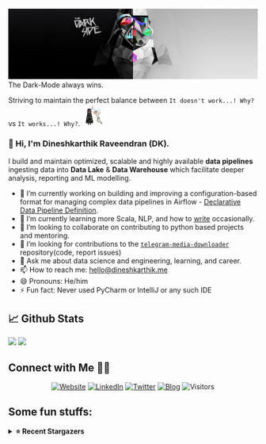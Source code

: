 ![](https://github.com/Dineshkarthik/Dineshkarthik/blob/master/assets/cover.jpg)
The Dark-Mode always wins.

Striving to maintain the perfect balance between `It doesn't work...! Why?` vs `It works...! Why?`. <img src="https://github.com/Dineshkarthik/Dineshkarthik/blob/master/assets/starwars_fight.gif" width="50">


### 👋 Hi, I'm Dineshkarthik Raveendran (DK).

I build and maintain optimized, scalable and highly available **data pipelines** ingesting data into **Data Lake** & **Data Warehouse** which facilitate deeper analysis, reporting and ML modelling.


- 🔭 I’m currently working on building and improving a configuration-based format for managing complex data pipelines in Airflow - [Declarative Data Pipeline Definition](https://www.thoughtworks.com/de/radar/techniques?blipid=202005084).
- 🌱 I’m currently learning more Scala, NLP, and how to [write](https://medium.com/@dineshkarthik.r) occasionally.
- 👯 I’m looking to collaborate on contributing to python based projects and mentoring.
- 🤔 I’m looking for contributions to the [`telegram-media-downloader`](https://github.com/Dineshkarthik/telegram_media_downloader) repository(code, report issues) 
- 💬 Ask me about data science and engineering, learning, and career.
- 📫 How to reach me: [hello@dineshkarthik.me](mailto:hello@dineshkarthik.me)
- 😄 Pronouns: He/him
- ⚡ Fun fact: Never used PyCharm or IntelliJ or any such IDE

## 📈 Github Stats
<img height="180em" src="https://github-readme-stats.vercel.app/api?username=Dineshkarthik&show_icons=true&hide_border=true&&count_private=true&include_all_commits=true" />
<img height="180em" src="https://github-readme-streak-stats.herokuapp.com/?user=Dineshkarthik&hide_border=true" />
  
## Connect with Me 🤝🏻

<p align="center">
<a href="https://dineshkarthik.me"><img alt="Website" src="https://img.shields.io/badge/Website-dineshkarthik.me-blue?style=flat&logo=google-chrome"></a>
<a href="https://www.linkedin.com/in/dineshkarthik-r/"><img alt="LinkedIn" src="https://img.shields.io/badge/LinkedIN-Dineshkarthik%20Raveendran-blue?style=flat&logo=linkedin"></a>
<a href="https://twitter.com/Dineshkarthik_R"><img alt="Twitter" src="https://img.shields.io/badge/Twitter-Dineshkarthik%20R-blue?style=flat&logo=twitter"></a>
<a href="https://medium.com/@dineshkarthik.r"><img alt="Blog" src="https://img.shields.io/badge/Medium-Dineshkarthik%20Raveendran-blue?style=flat&logo=medium"></a>
<img alt="Visitors" src="https://visitor-badge.laobi.icu/badge?page_id=Dineshkarthik">
</p>


## Some fun stuffs:

<details>
  <summary><b>⭐ Recent Stargazers</b></summary>
  <table cellspacing="0" cellpadding="0" style="border: none;">
    <tbody cellspacing="0" cellpadding="0" style="border: none;">
      <tr style="border: none;">
        <td style="border: none">
          <a href="https://github.com/lifei6671">
            <img
              style="border-radius: 50%;"
              align="left"
              src="https://avatars.githubusercontent.com/u/3665700?u=39964733dab138070764b933004140375efd919a&v=4"
              width="96"
              height="65"
            />
          </a>
        </td>
        <td style="border: none">
          <div>
            <a href="https://github.com/lifei6671">Minho</a> 
            starred <a href="https://github.com/Dineshkarthik/telegram_media_downloader">telegram_media_downloader</a>
          </div>
          <div>
            User Bio: 一个纯粹的PHPer
          </div>
        </td>
      </tr>
      <tr style="border: none;">
        <td style="border: none">
          <a href="https://github.com/art435">
            <img
              style="border-radius: 50%;"
              align="left"
              src="https://avatars.githubusercontent.com/u/90341705?v=4"
              width="96"
              height="65"
            />
          </a>
        </td>
        <td style="border: none">
          <div>
            <a href="https://github.com/art435">art435</a> 
            starred <a href="https://github.com/Dineshkarthik/telegram_media_downloader">telegram_media_downloader</a>
          </div>
          <div>
            User Bio: Nothing to 👀 here , no bio...!!
          </div>
        </td>
      </tr>
      <tr style="border: none;">
        <td style="border: none">
          <a href="https://github.com/Ramzh">
            <img
              style="border-radius: 50%;"
              align="left"
              src="https://avatars.githubusercontent.com/u/20802073?u=c127b2aeeaf6072d179ac855fd91618fbb747dfe&v=4"
              width="96"
              height="65"
            />
          </a>
        </td>
        <td style="border: none">
          <div>
            <a href="https://github.com/Ramzh">Ramzh</a> 
            starred <a href="https://github.com/Dineshkarthik/telegram_media_downloader">telegram_media_downloader</a>
          </div>
          <div>
            User Bio: Data Engineer @ {Fortune_100}
          </div>
        </td>
      </tr>
      <tr style="border: none;">
        <td style="border: none">
          <a href="https://github.com/SimpleZero">
            <img
              style="border-radius: 50%;"
              align="left"
              src="https://avatars.githubusercontent.com/u/12043934?u=aa1b282f96f7a52304e0286d5d233641647da03c&v=4"
              width="96"
              height="65"
            />
          </a>
        </td>
        <td style="border: none">
          <div>
            <a href="https://github.com/SimpleZero">SimpleZero</a> 
            starred <a href="https://github.com/Dineshkarthik/telegram_media_downloader">telegram_media_downloader</a>
          </div>
          <div>
            User Bio: Lazy Zzz~
          </div>
        </td>
      </tr>
      <tr style="border: none;">
        <td style="border: none">
          <a href="https://github.com/Sadhgun">
            <img
              style="border-radius: 50%;"
              align="left"
              src="https://avatars.githubusercontent.com/u/48918876?v=4"
              width="96"
              height="65"
            />
          </a>
        </td>
        <td style="border: none">
          <div>
            <a href="https://github.com/Sadhgun">Sadhgun Sobti</a> 
            starred <a href="https://github.com/Dineshkarthik/telegram_media_downloader">telegram_media_downloader</a>
          </div>
          <div>
            User Bio: Nothing to 👀 here , no bio...!!
          </div>
        </td>
      </tr>
      <tr style="border: none;">
        <td style="border: none">
          <a href="https://github.com/mjvmroz">
            <img
              style="border-radius: 50%;"
              align="left"
              src="https://avatars.githubusercontent.com/u/4539332?u=434c573c34b2fdb888f8edd08ddaa61507cd46aa&v=4"
              width="96"
              height="65"
            />
          </a>
        </td>
        <td style="border: none">
          <div>
            <a href="https://github.com/mjvmroz">Michael Mroz</a> 
            starred <a href="https://github.com/Dineshkarthik/telegram_media_downloader">telegram_media_downloader</a>
          </div>
          <div>
            User Bio: Caffeine and ramen enthusiast, principal engineer at MonetizeNow.
          </div>
        </td>
      </tr>
      <tr style="border: none;">
        <td style="border: none">
          <a href="https://github.com/theonlytruebigmac">
            <img
              style="border-radius: 50%;"
              align="left"
              src="https://avatars.githubusercontent.com/u/16283759?u=51d7903abd0ddf26d4a2d06d2a6f2a9af565843d&v=4"
              width="96"
              height="65"
            />
          </a>
        </td>
        <td style="border: none">
          <div>
            <a href="https://github.com/theonlytruebigmac">Zach Frazier</a> 
            starred <a href="https://github.com/Dineshkarthik/telegram_media_downloader">telegram_media_downloader</a>
          </div>
          <div>
            User Bio: SOC / NOC / DevOps
          </div>
        </td>
      </tr>
      <tr style="border: none;">
        <td style="border: none">
          <a href="https://github.com/DrF014">
            <img
              style="border-radius: 50%;"
              align="left"
              src="https://avatars.githubusercontent.com/u/71198144?v=4"
              width="96"
              height="65"
            />
          </a>
        </td>
        <td style="border: none">
          <div>
            <a href="https://github.com/DrF014">DrF014</a> 
            starred <a href="https://github.com/Dineshkarthik/telegram_media_downloader">telegram_media_downloader</a>
          </div>
          <div>
            User Bio: Nothing to 👀 here , no bio...!!
          </div>
        </td>
      </tr>
      <tr style="border: none;">
        <td style="border: none">
          <a href="https://github.com/bleszerd">
            <img
              style="border-radius: 50%;"
              align="left"
              src="https://avatars.githubusercontent.com/u/77847606?v=4"
              width="96"
              height="65"
            />
          </a>
        </td>
        <td style="border: none">
          <div>
            <a href="https://github.com/bleszerd">Vinícius Resende</a> 
            starred <a href="https://github.com/Dineshkarthik/telegram_media_downloader">telegram_media_downloader</a>
          </div>
          <div>
            User Bio: Full Stack Engineer - 

Passionate about technology and software development
          </div>
        </td>
      </tr>
      <tr style="border: none;">
        <td style="border: none">
          <a href="https://github.com/ny0x696">
            <img
              style="border-radius: 50%;"
              align="left"
              src="https://avatars.githubusercontent.com/u/40229023?u=86c817fb7dc233773af421d448169663f42ec773&v=4"
              width="96"
              height="65"
            />
          </a>
        </td>
        <td style="border: none">
          <div>
            <a href="https://github.com/ny0x696">Ak3k</a> 
            starred <a href="https://github.com/Dineshkarthik/telegram_media_downloader">telegram_media_downloader</a>
          </div>
          <div>
            User Bio: 
Sr. Penetration Tester.
          </div>
        </td>
      </tr>
      </tbody>
  </table>
</details>